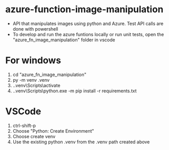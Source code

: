# azure-function-image-manipulation
* API that manipulates images using python and Azure. Test API calls are done with powershell
* To develop and run the azure funtions locally or run unit tests, open the "azure_fn_image_manipulation" folder in vscode

For windows
===========
1. cd "azure_fn_image_manipulation"
2. py -m venv .venv
3. .\.venv\Scripts\activate
4. .\.venv\Scripts\python.exe -m pip install -r requirements.txt

VSCode
======
1. ctrl-shift-p
2. Choose "Python: Create Environment"
3. Choose create venv
3. Use the existing python .venv from the .venv path created above

